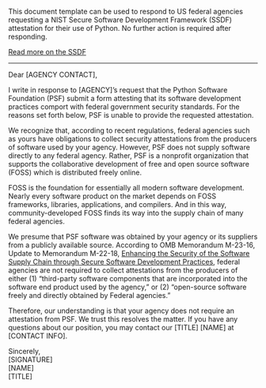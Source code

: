 This document template can be used to respond to US federal agencies requesting a
NIST Secure Software Development Framework (SSDF) attestation for their use of Python.
No further action is required after responding.

[Read more on the SSDF](https://csrc.nist.gov/Projects/ssdf)

---

Dear [AGENCY CONTACT],

I write in response to [AGENCY]’s request that the Python Software Foundation (PSF) submit a form attesting that its software development practices comport with federal government security standards. For the reasons set forth below, PSF is unable to provide the requested attestation.

We recognize that, according to recent regulations, federal agencies such as yours have obligations to collect security attestations from the producers of software used by your agency. However, PSF does not supply software directly to any federal agency. Rather, PSF is a nonprofit organization that supports the collaborative development of free and open source software (FOSS) which is distributed freely online. 

FOSS is the foundation for essentially all modern software development. Nearly every software product on the market depends on FOSS frameworks, libraries, applications, and compilers. And in this way, community-developed FOSS finds its way into the supply chain of many federal agencies.

We presume that PSF software was obtained by your agency or its suppliers from a publicly available source. According to OMB Memorandum M-23-16, Update to Memorandum M-22-18, [Enhancing the Security of the Software Supply Chain through Secure Software Development Practices](https://www.whitehouse.gov/wp-content/uploads/2023/06/M-23-16-Update-to-M-22-18-Enhancing-Software-Security-1.pdf), federal agencies are not required to collect attestations from the producers of either (1) “third-party software components that are incorporated into the software end product used by the agency,” or (2) “open-source software freely and directly obtained by Federal agencies.”

Therefore, our understanding is that your agency does not require an attestation from PSF. We trust this resolves the matter. If you have any questions about our position, you may contact our [TITLE] [NAME] at [CONTACT INFO].

Sincerely,  
[SIGNATURE]  
[NAME]  
[TITLE]
